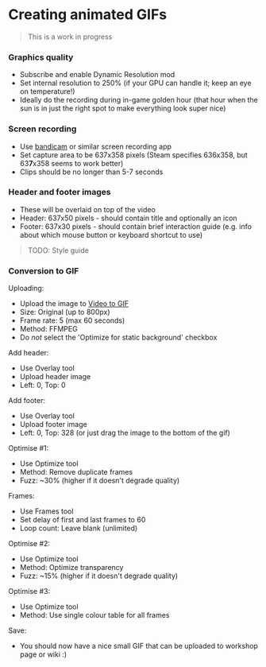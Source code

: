 # Creating animated GIFs

> This is a work in progress

### Graphics quality

* Subscribe and enable Dynamic Resolution mod
* Set internal resolution to 250% (if your GPU can handle it; keep an eye on temperature!)
* Ideally do the recording during in-game golden hour (that hour when the sun is in just the right spot to make
  everything look super nice)

### Screen recording

* Use [bandicam](https://www.bandicam.com/downloads/) or similar screen recording app
* Set capture area to be 637x358 pixels (Steam specifies 636x358, but 63**7**x358 seems to work better)
* Clips should be no longer than 5-7 seconds

### Header and footer images

* These will be overlaid on top of the video
* Header: 637x50 pixels - should contain title and optionally an icon
* Footer: 637x30 pixels - should contain brief interaction guide (e.g. info about which mouse button or keyboard shortcut
  to use)

> TODO: Style guide

### Conversion to GIF

Uploading:

* Upload the image to [Video to GIF](https://ezgif.com/video-to-gif)
* Size: Original (up to 800px)
* Frame rate: 5 (max 60 seconds)
* Method: FFMPEG
* Do _not_ select the 'Optimize for static background' checkbox

Add header:

* Use Overlay tool
* Upload header image
* Left: 0, Top: 0

Add footer:

* Use Overlay tool
* Upload footer image
* Left: 0, Top: 328 (or just drag the image to the bottom of the gif)

Optimise #1:

* Use Optimize tool
* Method: Remove duplicate frames
* Fuzz: ~30% (higher if it doesn't degrade quality)

Frames:

* Use Frames tool
* Set delay of first and last frames to 60
* Loop count: Leave blank (unlimited)

Optimise #2:

* Use Optimize tool
* Method: Optimize transparency
* Fuzz: ~15% (higher if it doesn't degrade quality)

Optimise #3:

* Use Optimize tool
* Method: Use single colour table for all frames

Save:

* You should now have a nice small GIF that can be uploaded to workshop page or wiki :)